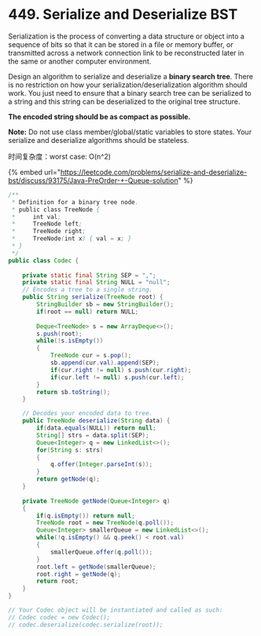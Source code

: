 # 449. Serialize and Deserialize BST

Serialization is the process of converting a data structure or object into a sequence of bits so that it can be stored in a file or memory buffer, or transmitted across a network connection link to be reconstructed later in the same or another computer environment.

Design an algorithm to serialize and deserialize a **binary search tree**. There is no restriction on how your serialization/deserialization algorithm should work. You just need to ensure that a binary search tree can be serialized to a string and this string can be deserialized to the original tree structure.

**The encoded string should be as compact as possible.**

**Note:** Do not use class member/global/static variables to store states. Your serialize and deserialize algorithms should be stateless.

时间复杂度：worst case: O\(n^2\)

{% embed url="https://leetcode.com/problems/serialize-and-deserialize-bst/discuss/93175/Java-PreOrder-+-Queue-solution" %}

```java
/**
 * Definition for a binary tree node.
 * public class TreeNode {
 *     int val;
 *     TreeNode left;
 *     TreeNode right;
 *     TreeNode(int x) { val = x; }
 * }
 */
public class Codec {
    
    private static final String SEP = ",";
    private static final String NULL = "null";
    // Encodes a tree to a single string.
    public String serialize(TreeNode root) {
        StringBuilder sb = new StringBuilder();
        if(root == null) return NULL;
        
        Deque<TreeNode> s = new ArrayDeque<>();
        s.push(root);
        while(!s.isEmpty())
        {
            TreeNode cur = s.pop();
            sb.append(cur.val).append(SEP);
            if(cur.right != null) s.push(cur.right);
            if(cur.left != null) s.push(cur.left);
        }
        return sb.toString();
    }

    // Decodes your encoded data to tree.
    public TreeNode deserialize(String data) {
        if(data.equals(NULL)) return null;
        String[] strs = data.split(SEP);
        Queue<Integer> q = new LinkedList<>();
        for(String s: strs)
        {
            q.offer(Integer.parseInt(s));
        }
        return getNode(q);
    }
    
    private TreeNode getNode(Queue<Integer> q)
    {
        if(q.isEmpty()) return null;
        TreeNode root = new TreeNode(q.poll());
        Queue<Integer> smallerQueue = new LinkedList<>();
        while(!q.isEmpty() && q.peek() < root.val)
        {
            smallerQueue.offer(q.poll());
        }
        root.left = getNode(smallerQueue);
        root.right = getNode(q);
        return root;
    }
}

// Your Codec object will be instantiated and called as such:
// Codec codec = new Codec();
// codec.deserialize(codec.serialize(root));
```

